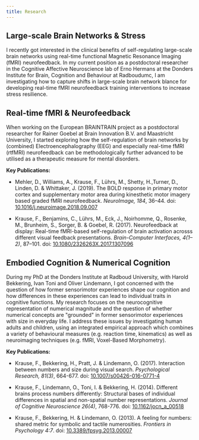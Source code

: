 ```yaml
---
title: Research
---
```


## Large-scale Brain Networks & Stress
I recently got interested in the clinical benefits of self-regulating
large-scale brain networks using real-time functional Magnetic Resonance
Imaging (fMRI) neurofeedback. In my current position as a postdoctoral
researcher in the Cognitive Affective Neuroscience lab of Erno Hermans at
the Donders Institute for Brain, Cognition and Behaviour at Radboudumc,
I am investigating how to capture shifts in large-scale brain network
blance for developing real-time fMRI neurofeedback training interventions
to increase stress resilience.

## Real-time fMRI & Neurofeedback
When working on the European BRAINTRAIN project as a postdoctoral researcher
for Rainer Goebel at Brain Innovation B.V. and Maastricht University, I
started exploring how the self-regulation of brain networks by (combined)
Electroencephalography (EEG) and especially real-time fMRI (rtfMRI)
neurofeedback can be methodologically further advanced to be utilised as a
therapeutic measure for mental disorders.

**Key Publications:**

* Mehler, D., Williams, A., Krause, F., Lührs, M., Shetty, H.,Turner, D.,
Linden, D. & Whittaker, J. (2019). The BOLD response in primary motor cortex
and supplementary motor area during kinesthetic motor imagery based graded
fMRI neurofeedback. _NeuroImage, 184_, 36–44.
doi: [10.1016/j.neuroimage.2018.09.007](https://doi.org/10.1016/j.neuroimage.2018.09.007)

* Krause, F., Benjamins, C., Lührs, M., Eck, J., Noirhomme, Q., Rosenke,
M., Brunheim, S., Sorger, B. & Goebel, R. (2017). Neurofeedback at display:
Real-time fMRI-based self-regulation of brain activation acrosss different
visual feedback presentations. _Brain-Computer Interfaces, 4(1–2)_, 87–101.
doi: [10.1080/2326263X.2017.1307096](https://doi.org/10.1080/2326263X.2017.1307096)

## Embodied Cognition & Numerical Cognition
During my PhD at the Donders Institute at Radboud University,
with Harold Bekkering, Ivan Toni and Oliver Lindemann,
I got concerned with the question of how former
sensorimotor experiences shape our cognition and how differences in these
experiences can lead to individual traits in cognitive functions. My research
focuses on the neurocognitive representation of numerical magnitude
and the question of whether numerical concepts are "grounded" in former
sensorimotor experiences with size in everyday life. I address these issues by
investigating human adults and children, using an integrated empirical approach
which combines a variety of behavioural measures (e.g. reaction time,
kinematics) as well as neuroimaging techniques (e.g. fMRI, Voxel-Based
Morphometry).

**Key Publications:**

* Krause, F., Bekkering, H., Pratt, J. & Lindemann, O. (2017). Interaction
between numbers and size during visual search. _Psychological Research,
81(3)_, 664-677.
doi: [10.1007/s00426-016-0771-4](https://doi.org/10.1007/s00426-016-0771-4)

* Krause, F., Lindemann, O., Toni, I. & Bekkering, H. (2014). Different
brains process numbers differently: Structural bases of individual
differences in spatial and non-spatial number representations. _Journal of
Cognitive Neuroscience 26(4)_, 768-776.
doi: [10.1162/jocn_a_00518](https://doi.org/10.1162/jocn_a_00518)

* Krause, F., Bekkering, H. & Lindemann, O. (2013). A feeling for numbers:
shared metric for symbolic and tactile numerosities. _Frontiers in Psychology
4:7_.
doi: [10.3389/fpsyg.2013.00007](https://doi.org/10.3389/fpsyg.2013.00007)
